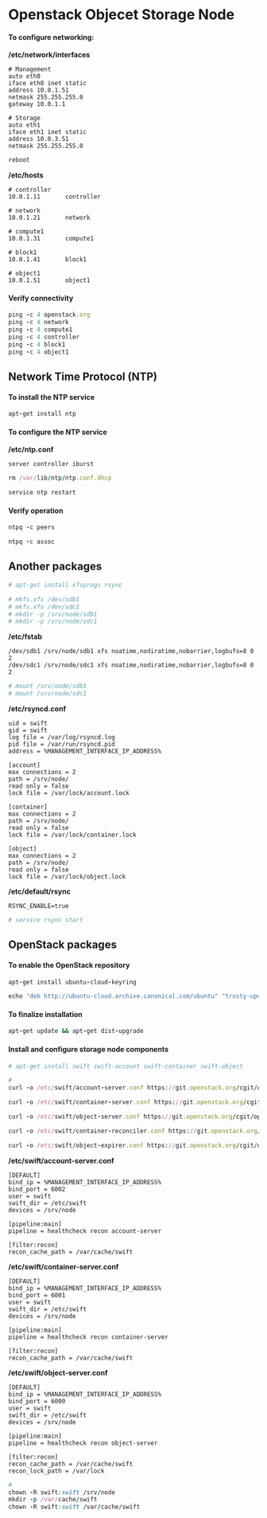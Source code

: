 # Openstack Objecet Storage Node

#### To configure networking:

**/etc/network/interfaces**
```
# Management
auto eth0
iface eth0 inet static
address 10.0.1.51
netmask 255.255.255.0
gateway 10.0.1.1

# Storage
auto eth1
iface eth1 inet static
address 10.0.3.51
netmask 255.255.255.0
```

```ruby
reboot
```

**/etc/hosts**

```
# controller
10.0.1.11       controller

# network
10.0.1.21       network

# compute1
10.0.1.31       compute1

# block1
10.0.1.41       block1

# object1
10.0.1.51       object1
```

#### Verify connectivity

```ruby
ping -c 4 openstack.org
ping -c 4 network
ping -c 4 compute1
ping -c 4 controller
ping -c 4 block1
ping -c 4 object1
```

## Network Time Protocol (NTP)
#### To install the NTP service

```ruby
apt-get install ntp
```

#### To configure the NTP service

**/etc/ntp.conf**

```
server controller iburst
```

```ruby
rm /var/lib/ntp/ntp.conf.dhcp

service ntp restart
```

#### Verify operation

```ruby
ntpq -c peers

ntpq -c assoc
```

## Another packages
```ruby
# apt-get install xfsprogs rsync
```
```ruby
# mkfs.xfs /dev/sdb1
# mkfs.xfs /dev/sdc1
# mkdir -p /srv/node/sdb1
# mkdir -p /srv/node/sdc1
```
**/etc/fstab**
```
/dev/sdb1 /srv/node/sdb1 xfs noatime,nodiratime,nobarrier,logbufs=8 0 2
/dev/sdc1 /srv/node/sdc1 xfs noatime,nodiratime,nobarrier,logbufs=8 0 2
```

```ruby
# mount /srv/node/sdb1
# mount /srv/node/sdc1
```

**/etc/rsyncd.conf**
```
uid = swift
gid = swift
log file = /var/log/rsyncd.log
pid file = /var/run/rsyncd.pid
address = %MANAGEMENT_INTERFACE_IP_ADDRESS%

[account]
max connections = 2
path = /srv/node/
read only = false
lock file = /var/lock/account.lock

[container]
max connections = 2
path = /srv/node/
read only = false
lock file = /var/lock/container.lock

[object]
max connections = 2
path = /srv/node/
read only = false
lock file = /var/lock/object.lock
```

**/etc/default/rsync**
```
RSYNC_ENABLE=true
```

```ruby
# service rsync start
```

## OpenStack packages

#### To enable the OpenStack repository

```ruby
apt-get install ubuntu-cloud-keyring

echo "deb http://ubuntu-cloud.archive.canonical.com/ubuntu" "trusty-updates/kilo main" > /etc/apt/sources.list.d/cloudarchive-kilo.list
```

#### To finalize installation

```ruby
apt-get update && apt-get dist-upgrade
```

#### Install and configure storage node components

```ruby
# apt-get install swift swift-account swift-container swift-object
```
```ruby
#
curl -o /etc/swift/account-server.conf https://git.openstack.org/cgit/openstack/swift/plain/etc/account-server.conf-sample?h=stable/kilo

curl -o /etc/swift/container-server.conf https://git.openstack.org/cgit/openstack/swift/plain/etc/container-server.conf-sample?h=stable/kilo

curl -o /etc/swift/object-server.conf https://git.openstack.org/cgit/openstack/swift/plain/etc/object-server.conf-sample?h=stable/kilo

curl -o /etc/swift/container-reconciler.conf https://git.openstack.org/cgit/openstack/swift/plain/etc/container-reconciler.conf-sample?h=stable/kilo

curl -o /etc/swift/object-expirer.conf https://git.openstack.org/cgit/openstack/swift/plain/etc/object-expirer.conf-sample?h=stable/kilo
```

**/etc/swift/account-server.conf**
```
[DEFAULT]
bind_ip = %MANAGEMENT_INTERFACE_IP_ADDRESS%
bind_port = 6002
user = swift
swift_dir = /etc/swift
devices = /srv/node

[pipeline:main]
pipeline = healthcheck recon account-server

[filter:recon]
recon_cache_path = /var/cache/swift
```

**/etc/swift/container-server.conf**
```
[DEFAULT]
bind_ip = %MANAGEMENT_INTERFACE_IP_ADDRESS%
bind_port = 6001
user = swift
swift_dir = /etc/swift
devices = /srv/node

[pipeline:main]
pipeline = healthcheck recon container-server

[filter:recon]
recon_cache_path = /var/cache/swift
```

**/etc/swift/object-server.conf**
```
[DEFAULT]
bind_ip = %MANAGEMENT_INTERFACE_IP_ADDRESS%
bind_port = 6000
user = swift
swift_dir = /etc/swift
devices = /srv/node

[pipeline:main]
pipeline = healthcheck recon object-server

[filter:recon]
recon_cache_path = /var/cache/swift
recon_lock_path = /var/lock
```

```ruby
#
chown -R swift:swift /srv/node
mkdir -p /var/cache/swift
chown -R swift:swift /var/cache/swift
```
